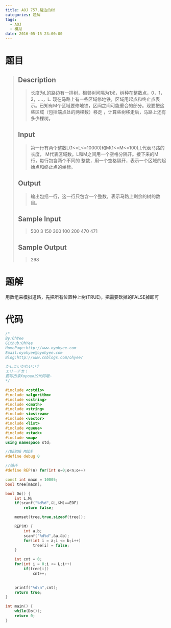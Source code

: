 ```yaml
---
title: AOJ 757.路边的树
categories: 题解
tags:
  - AOJ
  - 模拟
date: 2016-05-15 23:00:00
---
```


# 题目

> ## Description
> > 长度为L的路边有一排树，相邻树间隔为1米，树种在整数点，0，1，2，….，L.
> > 现在马路上有一些区域修地铁，区域用起点和终止点表示。已知有M个区域要修地铁，区间之间可能重合的部分。现要把这些区域（包括端点处的两棵数）移走
> > ，计算些树移走后，马路上还有多少棵树。
>  <!--more-->
> 
> ## Input
> > 第一行有两个整数L(1<=L<=10000)和M(1<=M<=100),L代表马路的长度， M代表区域数。L和M之间用一个空格分隔开。接下来的M行，每行包含两个不同的
> > 整数，用一个空格隔开，表示一个区域的起始点和终止点的坐标。
>  
> 
> ## Output
> > 输出包括一行，这一行只包含一个整数，表示马路上剩余的树的数目。
>  
> 
> ## Sample Input
> > 500 3
> > 150 300
> > 100 200
> > 470 471
>  
> 
> ## Sample Output
> > 298

# 题解

用数组来模拟道路，先把所有位置种上树(TRUE)，把需要砍掉的FALSE掉即可

  
# 代码

```cpp
/*
By:OhYee
Github:OhYee
HomePage:http://www.oyohyee.com
Email:oyohyee@oyohyee.com
Blog:http://www.cnblogs.com/ohyee/

かしこいかわいい？
エリーチカ！
要写出来Хорошо的代码哦~
*/

#include <cstdio>
#include <algorithm>
#include <cstring>
#include <cmath>
#include <string>
#include <iostream>
#include <vector>
#include <list>
#include <queue>
#include <stack>
#include <map>
using namespace std;

//DEBUG MODE
#define debug 0

//循环
#define REP(n) for(int o=0;o<n;o++)

const int maxn = 10005;
bool tree[maxn];

bool Do() {
    int L,M;
    if(scanf("%d%d",&L,&M)==EOF)
        return false;

    memset(tree,true,sizeof(tree));

    REP(M) {
        int a,b;
        scanf("%d%d",&a,&b);
        for(int i = a;i <= b;i++)
            tree[i] = false;
    }

    int cnt = 0;
    for(int i = 0;i <= L;i++)
        if(tree[i])
            cnt++;
    

    printf("%d\n",cnt);
    return true;
}

int main() {
    while(Do());
    return 0;
}
```